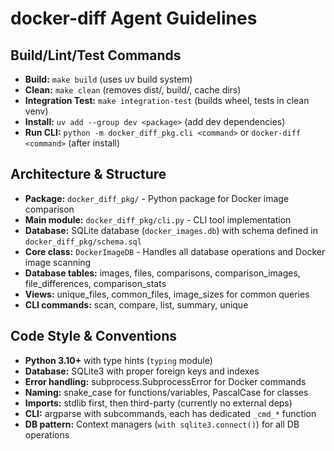 # docker-diff Agent Guidelines

## Build/Lint/Test Commands
- **Build:** `make build` (uses uv build system)
- **Clean:** `make clean` (removes dist/, build/, cache dirs)
- **Integration Test:** `make integration-test` (builds wheel, tests in clean venv)
- **Install:** `uv add --group dev <package>` (add dev dependencies)
- **Run CLI:** `python -m docker_diff_pkg.cli <command>` or `docker-diff <command>` (after install)

## Architecture & Structure
- **Package:** `docker_diff_pkg/` - Python package for Docker image comparison
- **Main module:** `docker_diff_pkg/cli.py` - CLI tool implementation
- **Database:** SQLite database (`docker_images.db`) with schema defined in `docker_diff_pkg/schema.sql`
- **Core class:** `DockerImageDB` - Handles all database operations and Docker image scanning
- **Database tables:** images, files, comparisons, comparison_images, file_differences, comparison_stats
- **Views:** unique_files, common_files, image_sizes for common queries
- **CLI commands:** scan, compare, list, summary, unique

## Code Style & Conventions
- **Python 3.10+** with type hints (`typing` module)
- **Database:** SQLite3 with proper foreign keys and indexes
- **Error handling:** subprocess.SubprocessError for Docker commands
- **Naming:** snake_case for functions/variables, PascalCase for classes
- **Imports:** stdlib first, then third-party (currently no external deps)
- **CLI:** argparse with subcommands, each has dedicated `_cmd_*` function
- **DB pattern:** Context managers (`with sqlite3.connect()`) for all DB operations
